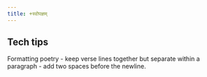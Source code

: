 ```yaml
---
title: +स्वोपज्ञम्
---
```


## Tech tips
Formatting poetry - keep verse lines together but separate within a paragraph - add two spaces before the newline. 